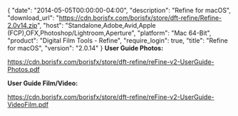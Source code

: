 {
  "date": "2014-05-05T00:00:00-04:00",
  "description": "Refine for macOS",
  "download_url": "https://cdn.borisfx.com/borisfx/store/dft-refine/Refine-2.0v14.zip",
  "host": "Standalone,Adobe,Avid,Apple (FCP),OFX,Photoshop/Lightroom,Aperture",
  "platform": "Mac 64-Bit",
  "product": "Digital Film Tools - Refine",
  "require_login": true,
  "title": "Refine for macOS",
  "version": "2.0.14"
}
**User Guide Photos:**

https://cdn.borisfx.com/borisfx/store/dft-refine/reFine-v2-UserGuide-Photos.pdf

**User Guide Film/Video:**

https://cdn.borisfx.com/borisfx/store/dft-refine/reFine-v2-UserGuide-VideoFilm.pdf
